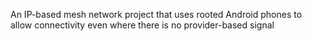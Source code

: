 An IP-based mesh network project that uses rooted Android phones to allow connectivity even where there is no provider-based signal
